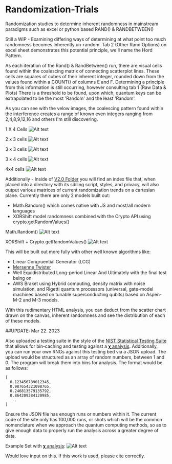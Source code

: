 # Randomization-Trials
Randomization studies to determine inherent randomness in mainstream paradigms such as excel or python based RAND() &amp; RANDBETWEEN() 


Still a WIP - Examining differing ways of determining at what point too much randomness becomes inherently un-random. Tab 2 (Other Rand Options) on excel sheet demonstrates this potential principle, we'll name the Hord Pattern.

As each iteration of the Rand() & RandBetween() run, there are visual cells found within the coalescing matrix of connecting scatterplot lines. These cells are squares of cubes of their inherent integer, rounded down from the values found within a COUNT() of columns E and F. Determining a principle from this information is still occurring, however consulting tab 1 (Raw Data & Plots) There is a threshold to be found, upon which, quantum keys can be extrapolated to be the most 'Random' and the least 'Random'.

As you can see with the velow images, the coalescing pattern found within the interference creates a range of known even integers ranging from 2,4,8,9,12,16 and others I'm still discovering.

1 X 4 Cells 
![Alt text](assets/1x4.png?raw=true "1 x 4 Cells")

2 x 3 cells
![Alt text](assets/2x3.png?raw=true "2 x 3 Cells")

3 x 3 cells
![Alt text](assets/3sq.png?raw=true "3 x 3 Cells")

3 x 4 cells
![Alt text](assets/3x4.png?raw=true "3 x 4 Cells")

4x4 cells
![Alt text](assets/4sq.png?raw=true "4 x 4 Cells")

Additionally - Inside of [V2.0 Folder](https://github.com/hord-brayden/Randomization-Trials/tree/main/v2.0) you will find an index file that, when placed into a directory with its sibling script, styles, and privacy, will also output various matrices of current randomization trends on a cartesian plane. Currently there are only 2 models built out:

* Math.Random() which comes native with JS and most/all modern languages
* XORShift model randomness combined with the Crypto API using crypto.getRandomValues()

Math.Random()
![Alt text](assets/mathrandom.png?raw=true "Title")

XORShift + Crypto.getRandomValues()
![Alt text](assets/xorshiftcrypto.png?raw=true "Title")

This will be built out more fully with other well known algorithms like:

* Linear Congruential Generator (LCG)
* [Mersenne Twister](https://github.com/boo1ean/mersenne-twister)
* Well Equidistributed Long-period Linear
And Ultimately with the final test being on
* AWS Braket using Hybrid computing, density matrix with noise simulation, and Rigetti quantum processors (universal, gate-model machines based on tunable superconducting qubits) based on Aspen-M-2 and M-3 models.

With this rudimentary HTML analysis, you can deduct from the scatter chart drawn on the canvas, inherent randomness and see the distribution of each of these models.

##UPDATE: Mar 22. 2023

Also uploaded a testing suite in the style of the [NIST Statistical Testing Suite](https://csrc.nist.gov/projects/random-bit-generation/documentation-and-software) that allows for bin-caching and testing against a [__**&chi;**__ analysis](https://en.wikipedia.org/wiki/Chi-squared_test). Additionally, you can run your own RNGs against this testing bed via a JSON upload. The upload would be structured as an array of random numbers, between 1 and 0. The program will break them into bins for analysis. The format would be as follows:

```
[
  0.123456789012345,
  0.987654321098765,
  0.246813579135792,
  0.864209384120985,
  ...
]
```

Ensure the JSON file has enough runs or numbers within it. The current code of the site only has 100,000 runs, or shots which will be the common nomenclature when we approach the quantum computing methods, so as to give enough data to properly run the analysis across a greater degree of data.

Example Set with [__**&chi;**__ analysis](https://en.wikipedia.org/wiki/Chi-squared_test):
![Alt text](assets/nist-style-suite.png?raw=true "NIST Style Test Bed")

Would love input on this. If this work is used, please cite correctly. 
